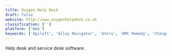 ```yaml
---
title: Oxygen Help Desk
draft: false 
website: http://www.oxygenhelpdesk.co.uk
classification: ['']
platform: ['Web']
keywords: ['Agiloft', 'Alloy Navigator', 'Atera', 'BMC Remedy', 'ChangeGear', 'Cherwell', 'EasyVista', 'Freshservice', 'Hornbill', 'Infor EAM', 'Kaseya VSA', 'ManageEngine ServiceDesk Plus', 'Savision', 'Scc', 'Sunrise', 'SupaTools', 'Topdesk']
---
```

Help desk and service desk software.